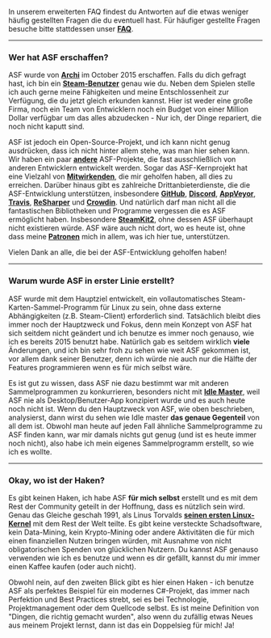 In unserem erweiterten FAQ findest du Antworten auf die etwas weniger häufig gestellten Fragen die du eventuell hast. Für häufiger gestellte Fragen besuche bitte stattdessen unser **[FAQ](https://github.com/JustArchiNET/ArchiSteamFarm/wiki/FAQ-de-DE)**.

* * *

### Wer hat ASF erschaffen?

ASF wurde von **[Archi](https://github.com/JustArchi)** im October 2015 erschaffen. Falls du dich gefragt hast, ich bin ein **[Steam-Benutzer](https://steamcommunity.com/profiles/76561198006963719)** genau wie du. Neben dem Spielen stelle ich auch gerne meine Fähigkeiten und meine Entschlossenheit zur Verfügung, die du jetzt gleich erkunden kannst. Hier ist weder eine große Firma, noch ein Team von Entwicklern noch ein Budget von einer Million Dollar verfügbar um das alles abzudecken - Nur ich, der Dinge repariert, die noch nicht kaputt sind.

ASF ist jedoch ein Open-Source-Projekt, und ich kann nicht genug ausdrücken, dass ich nicht hinter allem stehe, was man hier sehen kann. Wir haben ein paar **[andere](https://github.com/JustArchiNET?q=ASF-)** ASF-Projekte, die fast ausschließlich von anderen Entwicklern entwickelt werden. Sogar das ASF-Kernprojekt hat eine Vielzahl von **[Mitwirkenden](https://github.com/JustArchiNET/ArchiSteamFarm/graphs/contributors)**, die mir geholfen haben, all dies zu erreichen. Darüber hinaus gibt es zahlreiche Drittanbieterdienste, die die ASF-Entwicklung unterstützen, insbesondere **[GitHub](https://github.com)**, **[Discord](https://discordapp.com/open-source)**, **[AppVeyor](https://www.appveyor.com)**, **[Travis](https://travis-ci.com)**, **[ReSharper](https://www.jetbrains.com/resharper)** und **[Crowdin](https://crowdin.com)**. Und natürlich darf man nicht all die fantastischen Bibliotheken und Programme vergessen die es ASF ermöglicht haben. Insbesondere **[SteamKit2](https://github.com/SteamRE/SteamKit)**, ohne dessen ASF überhaupt nicht existieren würde. ASF wäre auch nicht dort, wo es heute ist, ohne dass meine **[Patronen](https://www.patreon.com/JustArchi)** mich in allem, was ich hier tue, unterstützen.

Vielen Dank an alle, die bei der ASF-Entwicklung geholfen haben!

* * *

### Warum wurde ASF in erster Linie erstellt?

ASF wurde mit dem Hauptziel entwickelt, ein vollautomatisches Steam-Karten-Sammel-Programm für Linux zu sein, ohne dass externe Abhängigkeiten (z.B. Steam-Client) erforderlich sind. Tatsächlich bleibt dies immer noch der Hauptzweck und Fokus, denn mein Konzept von ASF hat sich seitdem nicht geändert und ich benutze es immer noch genauso, wie ich es bereits 2015 benutzt habe. Natürlich gab es seitdem wirklich **viele** Änderungen, und ich bin sehr froh zu sehen wie weit ASF gekommen ist, vor allem dank seiner Benutzer, denn ich würde nie auch nur die Hälfte der Features programmieren wenn es für mich selbst wäre.

Es ist gut zu wissen, dass ASF nie dazu bestimmt war mit anderen Sammelprogrammen zu konkurrieren, besonders nicht mit **[Idle Master](https://www.steamidlemaster.com)**, weil ASF nie als Desktop/Benutzer-App konzipiert wurde und es auch heute noch nicht ist. Wenn du den Hauptzweck von ASF, wie oben beschrieben, analysierst, dann wirst du sehen wie Idle master **das genaue Gegenteil** von all dem ist. Obwohl man heute auf jeden Fall ähnliche Sammelprogramme zu ASF finden kann, war mir damals nichts gut genug (und ist es heute immer noch nicht), also habe ich mein eigenes Sammelprogramm erstellt, so wie ich es wollte.

* * *

### Okay, wo ist der Haken?

Es gibt keinen Haken, ich habe ASF **für mich selbst** erstellt und es mit dem Rest der Community geteilt in der Hoffnung, dass es nützlich sein wird. Genau das Gleiche geschah 1991, als Linus Torvalds **[seinen ersten Linux-Kernel](https://groups.google.com/forum/#!msg/comp.os.Minix/dlNtH7RRrGA/SwRavCzVE7gJ)** mit dem Rest der Welt teilte. Es gibt keine versteckte Schadsoftware, kein Data-Mining, kein Krypto-Mining oder andere Aktivitäten die für mich einen finanziellen Nutzen bringen würden, mit Ausnahme von nicht obligatorischen Spenden von glücklichen Nutzern. Du kannst ASF genauso verwenden wie ich es benutze und wenn es dir gefällt, kannst du mir immer einen Kaffee kaufen (oder auch nicht).

Obwohl nein, auf den zweiten Blick gibt es hier einen Haken - ich benutze ASF als perfektes Beispiel für ein modernes C#-Projekt, das immer nach Perfektion und Best Practices strebt, sei es bei Technologie, Projektmanagement oder dem Quellcode selbst. Es ist meine Definition von "Dingen, die richtig gemacht wurden", also wenn du zufällig etwas Neues aus meinem Projekt lernst, dann ist das ein Doppelsieg für mich! Ja!